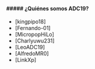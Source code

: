 #### ##### ¿Quiénes somos ADC19?

 - [kingpipo18]
 - [Fernando-01]
 - [MicropopHiLo]
 - [Charlyuwu231]
 - [LeoADC19]
 - [AlfredoMR0]
 - [LinkXp]

